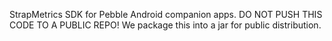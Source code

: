 StrapMetrics SDK for Pebble Android companion apps. DO NOT PUSH THIS CODE TO A PUBLIC REPO! We package this into a jar for public distribution.
